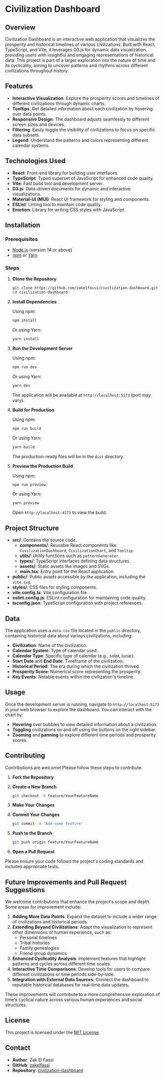 # Civilization Dashboard

## Overview

Civilization Dashboard is an interactive web application that visualizes the prosperity and historical timelines of various civilizations. Built with React, TypeScript, and Vite, it leverages D3.js for dynamic data visualization, providing users with insightful and engaging representations of historical data. This project is part of a larger exploration into the nature of time and its cyclicality, aiming to uncover patterns and rhythms across different civilizations throughout history.

## Features

- **Interactive Visualization**: Explore the prosperity scores and timelines of different civilizations through dynamic charts.
- **Tooltips**: Get detailed information about each civilization by hovering over data points.
- **Responsive Design**: The dashboard adjusts seamlessly to different screen sizes and devices.
- **Filtering**: Easily toggle the visibility of civilizations to focus on specific data subsets.
- **Legend**: Understand the patterns and colors representing different calendar systems.

## Technologies Used

- **React**: Front-end library for building user interfaces.
- **TypeScript**: Typed superset of JavaScript for enhanced code quality.
- **Vite**: Fast build tool and development server.
- **D3.js**: Data-driven documents for dynamic and interactive visualizations.
- **Material-UI (MUI)**: React UI framework for styling and components.
- **ESLint**: Linting tool to maintain code quality.
- **Emotion**: Library for writing CSS styles with JavaScript.

## Installation

### Prerequisites

- [Node.js](https://nodejs.org/) (version 14 or above)
- [npm](https://www.npmjs.com/) or [Yarn](https://yarnpkg.com/)

### Steps

1. **Clone the Repository**

   ```bash
   git clone https://github.com/zakelfassi/civilization-dashboard.git
   cd civilization-dashboard
   ```

2. **Install Dependencies**

   Using npm:

   ```bash
   npm install
   ```

   Or using Yarn:

   ```bash
   yarn install
   ```

3. **Run the Development Server**

   Using npm:

   ```bash
   npm run dev
   ```

   Or using Yarn:

   ```bash
   yarn dev
   ```

   The application will be available at `http://localhost:5173` (port may vary).

4. **Build for Production**

   Using npm:

   ```bash
   npm run build
   ```

   Or using Yarn:

   ```bash
   yarn build
   ```

   The production-ready files will be in the `dist` directory.

5. **Preview the Production Build**

   Using npm:

   ```bash
   npm run preview
   ```

   Or using Yarn:

   ```bash
   yarn preview
   ```

   Open `http://localhost:4173` to view the build.

## Project Structure

- **src/**: Contains the source code.
  - **components/**: Reusable React components like `CivilizationDashboard`, `CivilizationChart`, and `Tooltip`.
  - **utils/**: Utility functions such as `patternGenerator`.
  - **types/**: TypeScript interfaces defining data structures.
  - **assets/**: Static assets like images and SVGs.
  - **main.tsx**: Entry point for the React application.
- **public/**: Public assets accessible by the application, including the `vite.svg`.
- **styles/**: CSS files for styling components.
- **vite.config.ts**: Vite configuration file.
- **eslint.config.js**: ESLint configuration for maintaining code quality.
- **tsconfig.json**: TypeScript configuration with project references.

## Data

The application uses a `data.csv` file located in the `public` directory, containing historical data about various civilizations, including:

- **Civilization**: Name of the civilization.
- **Calendar System**: Type of calendar used.
- **Calendar Type**: Specific type of calendar (e.g., solar, lunar).
- **Start Date** and **End Date**: Timeframe of the civilization.
- **Historical Period**: The era during which the civilization thrived.
- **Prosperity Score**: Numerical score representing the prosperity.
- **Key Events**: Notable events within the civilization's timeline.

## Usage

Once the development server is running, navigate to `http://localhost:5173` in your web browser to explore the dashboard. You can interact with the chart by:

- **Hovering** over bubbles to view detailed information about a civilization.
- **Toggling** civilizations on and off using the buttons on the right sidebar.
- **Zooming** and **panning** to explore different time periods and prosperity scores.

## Contributing

Contributions are welcome! Please follow these steps to contribute:

1. **Fork the Repository**

2. **Create a New Branch**

   ```bash
   git checkout -b feature/YourFeatureName
   ```

3. **Make Your Changes**

4. **Commit Your Changes**

   ```bash
   git commit -m "Add some feature"
   ```

5. **Push to the Branch**

   ```bash
   git push origin feature/YourFeatureName
   ```

6. **Open a Pull Request**

Please ensure your code follows the project's coding standards and includes appropriate tests.

## Future Improvements and Pull Request Suggestions

We welcome contributions that enhance the project's scope and depth. Some areas for improvement include:

1. **Adding More Data Points**: Expand the dataset to include a wider range of civilizations and historical periods.
2. **Extending Beyond Civilizations**: Adapt the visualization to represent other dimensions of human experience, such as:
   - Personal timelines
   - Tribal histories
   - Family genealogies
   - Friend group dynamics
3. **Enhanced Cyclicality Analysis**: Implement features that highlight patterns and cycles across different time scales.
4. **Interactive Time Comparisons**: Develop tools for users to compare different civilizations or time periods side-by-side.
5. **Integration with External Data Sources**: Connect the dashboard to reputable historical databases for real-time data updates.

These improvements will contribute to a more comprehensive exploration of time's cyclical nature across various human experiences and social structures.

## License

This project is licensed under the [MIT License](LICENSE).

## Contact

- **Author**: Zak El Fassi
- **GitHub**: [zakelfassi](https://github.com/zakelfassi)
- **Repository**: [civilization-dashboard](https://github.com/zakelfassi/civilization-dashboard)
